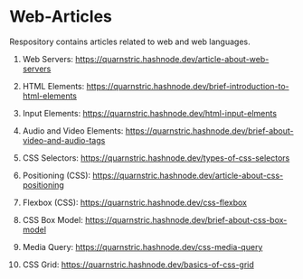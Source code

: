 # Web-Articles
Respository contains articles related to web and web languages.
1. Web Servers: https://quarnstric.hashnode.dev/article-about-web-servers

2. HTML Elements: https://quarnstric.hashnode.dev/brief-introduction-to-html-elements

3. Input Elements: https://quarnstric.hashnode.dev/html-input-elments

4. Audio and Video Elements: https://quarnstric.hashnode.dev/brief-about-video-and-audio-tags

5. CSS Selectors: https://quarnstric.hashnode.dev/types-of-css-selectors

6. Positioning (CSS): https://quarnstric.hashnode.dev/article-about-css-positioning

7. Flexbox (CSS): https://quarnstric.hashnode.dev/css-flexbox 

8. CSS Box Model: https://quarnstric.hashnode.dev/brief-about-css-box-model

9. Media Query: https://quarnstric.hashnode.dev/css-media-query

10. CSS Grid: https://quarnstric.hashnode.dev/basics-of-css-grid 
